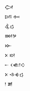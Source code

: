 <div class='block'>
<div class='line'>𒉏</div>
<div class='line'>𒅀 𒁔</div>
<div class='line'>𒆬𒌓</div>
<div class='line'>𒇷𒃻</div>
<div class='line'>𒁍</div>
<div class='line'>𒉽 𒊭</div>
<div class='line'>𒀸 𒌋𒅗𒄭</div>
<div class='line'>𒉽 𒈾𒄯𒌓</div>
<div class='line'>𒁹 𒋢</div>
</div>